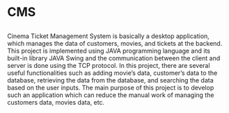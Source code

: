 # CMS

##
Cinema Ticket Management System is basically a desktop application, which manages the data of customers, movies, and tickets at the backend. 
This project is implemented using JAVA programming language and its built-in library JAVA Swing and the communication between the client 
and server is done using the TCP protocol. In this project, there are several useful functionalities such as adding movie’s data, 
customer’s data to the database, retrieving the data from the database, and searching the data based on the user inputs. The main purpose 
of this project is to develop such an application which can reduce the manual work of managing the customers data, movies data, etc.
